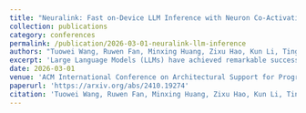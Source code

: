 ```yaml
---
title: "Neuralink: Fast on-Device LLM Inference with Neuron Co-Activation Linking"
collection: publications
category: conferences
permalink: /publication/2026-03-01-neuralink-llm-inference
authors: "Tuowei Wang, Ruwen Fan, Minxing Huang, Zixu Hao, Kun Li, Ting Cao, Youyou Lu, Yaoxue Zhang, Ju Ren"
excerpt: 'Large Language Models (LLMs) have achieved remarkable success across various domains, yet deploying them on mobile devices remains an arduous challenge due to their extensive computational and memory demands. While lightweight LLMs have been developed to fit mobile environments, they suffer from degraded model accuracy. In contrast, sparsity-based techniques minimize DRAM usage by selectively transferring only relevant neurons to DRAM while retaining the full model in external storage, such as flash. However, such approaches are critically limited by numerous I/O operations, particularly on smartphones with severe IOPS constraints.In this paper, we propose Neuralink, a novel approach that accelerates LLM inference on smartphones by optimizing neuron placement in flash memory. Neuralink leverages the concept of Neuron Co-Activation, where neurons frequently activated together are linked to facilitate continuous read access and optimize data transfer efficiency. Our approach incorporates a two-stage solution: an offline stage that reorganizes neuron placement based on co-activation patterns, and an online stage that employs tailored data access and caching strategies to align well with hardware characteristics. Evaluations conducted on a variety of smartphones and LLMs demonstrate that Neuralink achieves up to 5.93× improvements in I/O latency compared to the state-of-the-art. As the first solution to optimize storage placement under sparsity, Neuralink explores a new optimization space at the intersection of sparsity-driven algorithm and storage-level system co-design in LLM inference.'
date: 2026-03-01
venue: 'ACM International Conference on Architectural Support for Programming Languages and Operating Systems (ASPLOS)'
paperurl: 'https://arxiv.org/abs/2410.19274'
citation: 'Tuowei Wang, Ruwen Fan, Minxing Huang, Zixu Hao, Kun Li, Ting Cao, Youyou Lu, Yaoxue Zhang, Ju Ren. (2026). "Neuralink: Fast on-Device LLM Inference with Neuron Co-Activation Linking." <i>ASPLOS</i>.'
---
```

